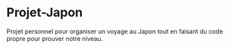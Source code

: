 # Projet-Japon
Projet personnel pour organiser un voyage au Japon tout en faisant du code propre pour prouver notre niveau.
